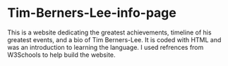 # Tim-Berners-Lee-info-page
This is a website dedicating the greatest achievements, timeline of his greatest events, and a bio of Tim Berners-Lee. 
It is coded with HTML and was an introduction to learning the language. I used refrences from W3Schools to help build the website.
